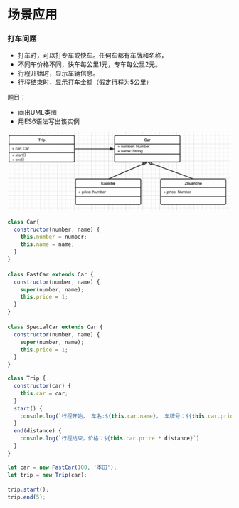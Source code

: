 # 场景应用

### 打车问题

 - 打车时，可以打专车或快车。任何车都有车牌和名称，
 - 不同车价格不同，快车每公里1元，专车每公里2元。
 - 行程开始时，显示车辆信息。
 - 行程结束时，显示打车金额（假定行程为5公里）

题目：
 - 画出UML类图
 - 用ES6语法写出该实例

![car](IMG/car.png)

```js
class Car{
  constructor(number, name) {
    this.number = number;
    this.name = name;
  }
}

class FastCar extends Car {
  constructor(number, name) {
    super(number, name);
    this.price = 1;
  }
}

class SpecialCar extends Car {
  constructor(number, name) {
    super(number, name);
    this.price = 1;
  }
}
```

```js
class Trip {
  constructor(car) {
    this.car = car;
  }
  start() {
    console.log(`行程开始， 车名:${this.car.name}， 车牌号：${this.car.price * 5}`)
  }
  end(distance) {
    console.log(`行程结束，价格：${this.car.price * distance}`)
  }
}
```

```js
let car = new FastCar(100, '本田');
let trip = new Trip(car);

trip.start();
trip.end(5);
```